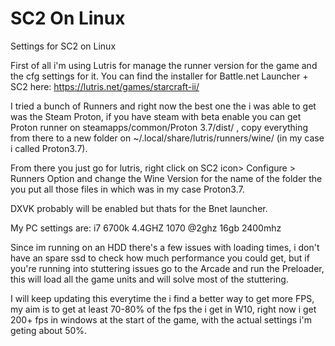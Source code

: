 # SC2 On Linux
Settings for SC2 on Linux


First of all i'm using Lutris for manage the runner version for the game and the cfg settings for it.
You can find the installer for Battle.net Launcher + SC2 here: https://lutris.net/games/starcraft-ii/

I tried a bunch of Runners and right now the best one the i was able to get was the Steam Proton, if you have steam with beta enable you can get Proton runner on steamapps/common/Proton 3.7/dist/ , copy everything from there to a new folder on ~/.local/share/lutris/runners/wine/ (in my case i called Proton3.7).

From there you just go for lutris, right click on SC2 icon> Configure > Runners Option and change the Wine Version for the name of the folder the you put all those files in which was in my case Proton3.7.

DXVK probably will be enabled but thats for the Bnet launcher.

My PC settings are: 
i7 6700k 4.4GHZ
1070 @2ghz
16gb 2400mhz

Since im running on an HDD there's a few issues with loading times, i don't have an spare ssd to check how much performance you could get, but if you're running into stuttering issues go to the Arcade and run the Preloader, this will load all the game units and will solve most of the stuttering.

I will keep updating this everytime the i find a better way to get more FPS, my aim is to get at least 70-80% of the fps the i get in W10, right now i get 200+ fps in windows at the start of the game, with the actual settings i'm geting about 50%.
